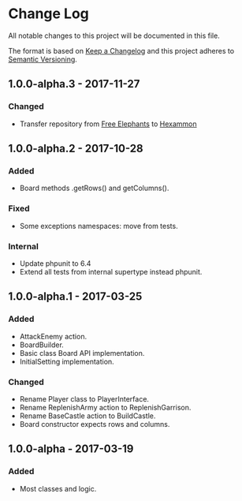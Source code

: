 # Change Log
All notable changes to this project will be documented in this file.

The format is based on [Keep a Changelog](http://keepachangelog.com/)
and this project adheres to [Semantic Versioning](http://semver.org/).
 
## 1.0.0-alpha.3 - 2017-11-27
### Changed
- Transfer repository from [Free Elephants](https://github.com/FreeElephants) to [Hexammon](https://github.com/Hexammon) 
 
 
## 1.0.0-alpha.2 - 2017-10-28
### Added
- Board methods .getRows() and getColumns().
### Fixed
- Some exceptions namespaces: move from tests. 
### Internal
- Update phpunit to 6.4
- Extend all tests from internal supertype instead phpunit. 
 

## 1.0.0-alpha.1 - 2017-03-25
### Added
- AttackEnemy action. 
- BoardBuilder. 
- Basic class Board API implementation. 
- InitialSetting implementation. 

### Changed
- Rename Player class to PlayerInterface.
- Rename ReplenishArmy action to ReplenishGarrison. 
- Rename BaseCastle action to BuildCastle.
- Board constructor expects rows and columns.

## 1.0.0-alpha - 2017-03-19
### Added
- Most classes and logic. 

